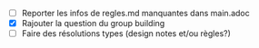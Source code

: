 - [ ] Reporter les infos de regles.md manquantes dans main.adoc 
- [x] Rajouter la question du group building 
- [ ] Faire des résolutions types (design notes et/ou règles?)